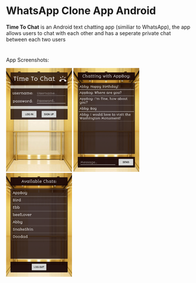 # WhatsApp Clone App Android

**Time To Chat** is an Android text chatting app (similiar to WhatsApp), the app allows users to chat with each other and has a seperate private chat between each two users
#
App Screenshots:

<p align="left">
  <img src="./preview/1.png" width="180" title="Main Screen" alt="Main Screen">
  <img src="./preview/2.png" width="180" title="Private Chat" alt="Private Chat">
  <img src="./preview/3.png" width="180" title="User Select Menu" alt="User Select Menu">
</p>
